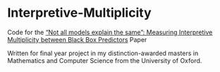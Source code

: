 # Interpretive-Multiplicity
Code for the [“Not all models explain the same”: Measuring Interpretive Multiplicity between Black Box Predictors](https://1drv.ms/b/s!AkOdOY9RBr28hKZdaF5uCXpdTVveIw?e=ENshaQ) Paper 

Written for final year project in my distinction-awarded masters in Mathematics and Computer Science from the University of Oxford.
